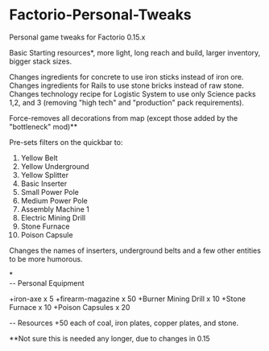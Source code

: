 # Factorio-Personal-Tweaks
Personal game tweaks for Factorio 0.15.x

Basic Starting resources*, more light, long reach and build, larger inventory, bigger stack sizes.

Changes ingredients for concrete to use iron sticks instead of iron ore.
Changes ingredients for Rails to use stone bricks instead of raw stone.
Changes technology recipe for Logistic System to use only Science packs 1,2, and 3 (removing "high tech" and "production" pack requirements).

Force-removes all decorations from map (except those added by the "bottleneck" mod)**

Pre-sets filters on the quickbar to:
1.  Yellow Belt
2.  Yellow Underground
3.  Yellow Splitter
4.  Basic Inserter
5.  Small Power Pole
6.  Medium Power Pole
7.  Assembly Machine 1
8.  Electric Mining Drill
9.  Stone Furnace
10. Poison Capsule

Changes the names of inserters, underground belts and a few other entities to be more humorous.

\*	
-- Personal Equipment

+iron-axe x 5
+firearm-magazine x 50
+Burner Mining Drill x 10
+Stone Furnace x 10
+Poison Capsules x 20
 
 
-- Resources
+50 each of coal, iron plates, copper plates, and stone.
    
\**Not sure this is needed any longer, due to changes in 0.15
